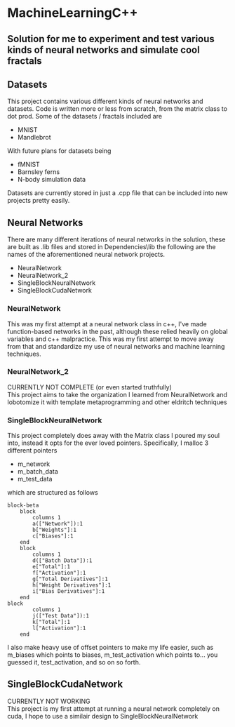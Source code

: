 # MachineLearningC++
## Solution for me to experiment and test various kinds of neural networks and simulate cool fractals

## Datasets
This project contains various different kinds of neural networks and datasets. Code is written more or less from scratch, from the matrix class to dot prod.
Some of the datasets / fractals included are

* MNIST
* Mandlebrot

With future plans for datasets being
* fMNIST
* Barnsley ferns
* N-body simulation data

Datasets are currently stored in just a .cpp file that can be included into new projects pretty easily.
<br>

## Neural Networks
There are many different iterations of neural networks in the solution, these are built as .lib files and stored in Dependencies\lib the following are the names of the aforementioned neural network projects.
* NeuralNetwork
* NeuralNetwork_2
* SingleBlockNeuralNetwork
* SingleBlockCudaNetwork

### NeuralNetwork
This was my first attempt at a neural network class in c++, I've made function-based networks in the past, although these relied heavily on global variables and c++ malpractice. This was my first attempt to move away from that and standardize my use of neural networks and machine learning techniques.

### NeuralNetwork_2
CURRENTLY NOT COMPLETE (or even started truthfully) <br>
This project aims to take the organization I learned from NeuralNetwork and lobotomize it with template metaprogramming and other eldritch techniques

### SingleBlockNeuralNetwork
This project completely does away with the Matrix class I poured my soul into, instead it opts for the ever loved pointers. Specifically, I malloc 3 different pointers
* m_network
* m_batch_data
* m_test_data

which are structured as follows <br>

```mermaid
block-beta
    block
        columns 1
        a(["Network"]):1
        b["Weights"]:1
        c["Biases"]:1
    end
    block
        columns 1
        d(["Batch Data"]):1
        e["Total"]:1
        f["Activation"]:1
        g["Total Derivatives"]:1
        h["Weight Derivatives"]:1
        i["Bias Derivatives"]:1
    end
block
        columns 1
        j(["Test Data"]):1
        k["Total"]:1
        l["Activation"]:1
    end
```

I also make heavy use of offset pointers to make my life easier, such as m_biases which points to biases, m_test_activation which points to... you guessed it, test_activation, and so on so forth.

## SingleBlockCudaNetwork
CURRENTLY NOT WORKING <br>
This project is my first attempt at running a neural network completely on cuda, I hope to use a similair design to SingleBlockNeuralNetwork
